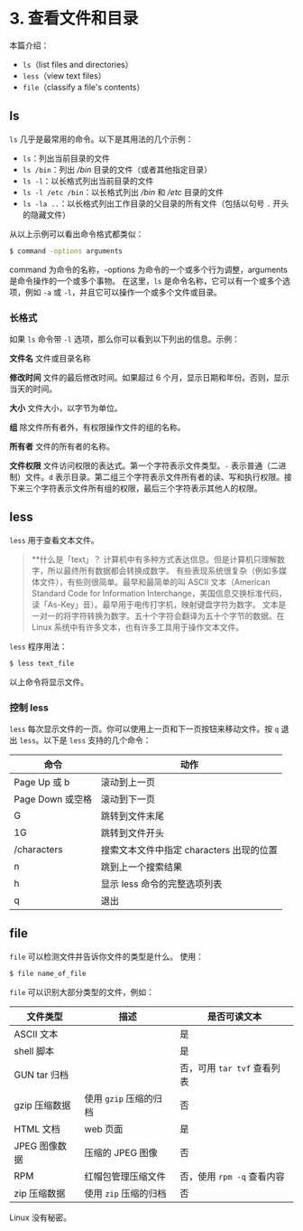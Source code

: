 # 3. 查看文件和目录

本篇介绍：
- `ls`（list files and directories）
- `less`（view text files）
- `file`（classify a file's contents）

## ls
`ls` 几乎是最常用的命令。以下是其用法的几个示例：
- `ls`：列出当前目录的文件
- `ls /bin`：列出 */bin* 目录的文件（或者其他指定目录）
- `ls -l`：以长格式列出当前目录的文件
- `ls -l /etc /bin`：以长格式列出 */bin* 和 */etc* 目录的文件
- `ls -la ..`：以长格式列出工作目录的父目录的所有文件（包括以句号 `.` 开头的隐藏文件）

从以上示例可以看出命令格式都类似：

```sh
$ command -options arguments
```

command 为命令的名称，-options 为命令的一个或多个行为调整，arguments 是命令操作的一个或多个事物。
在这里，`ls` 是命令名称，它可以有一个或多个选项，例如 `-a` 或 `-l`，并且它可以操作一个或多个文件或目录。


### 长格式
如果 `ls` 命令带 `-l` 选项，那么你可以看到以下列出的信息。示例：

**文件名**
文件或目录名称

**修改时间**
文件的最后修改时间。如果超过 6 个月，显示日期和年份。否则，显示当天的时间。

**大小**
文件大小，以字节为单位。

**组**
除文件所有者外，有权限操作文件的组的名称。

**所有者**
文件的所有者的名称。

**文件权限**
文件访问权限的表达式。第一个字符表示文件类型。`-` 表示普通（二进制）文件。`d` 表示目录。第二组三个字符表示文件所有者的读、写和执行权限。接下来三个字符表示文件所有组的权限，最后三个字符表示其他人的权限。


## less
`less` 用于查看文本文件。

> **什么是「text」？
> 计算机中有多种方式表达信息。但是计算机只理解数字，所以最终所有数据都会转换成数字。
> 有些表现系统很复杂（例如多媒体文件），有些则很简单。最早和最简单的叫 ASCII 文本（American Standard Code for Information Interchange，美国信息交换标准代码，读「As-Key」音）。最早用于电传打字机，映射键盘字符为数字。
> 文本是一对一的将字符转换为数字。五十个字符会翻译为五十个字节的数据。在 Linux 系统中有许多文本，也有许多工具用于操作文本文件。

`less` 程序用法：

```sh
$ less text_file
```

以上命令将显示文件。


### 控制 less
`less` 每次显示文件的一页。你可以使用上一页和下一页按钮来移动文件。按 `q` 退出 `less`。以下是 `less` 支持的几个命令：

| 命令 | 动作 |
| --- | --- |
| Page Up 或 b | 滚动到上一页 |
| Page Down 或空格 | 滚动到下一页 |
| G | 跳转到文件末尾 |
| 1G| 跳转到文件开头 |
| /characters | 搜索文本文件中指定 characters 出现的位置 |
| n | 跳到上一个搜索结果 |
| h | 显示 less 命令的完整选项列表 |
| q | 退出 |



## file
`file` 可以检测文件并告诉你文件的类型是什么。
使用：

```sh
$ file name_of_file
```

`file` 可以识别大部分类型的文件，例如：

| 文件类型 | 描述 | 是否可读文本 |
| --- | --- | --- |
| ASCII 文本 |  | 是 |
| shell 脚本 | | 是 |
| GUN tar 归档 |  | 否，可用 `tar tvf` 查看列表 |
| gzip 压缩数据 | 使用 `gzip` 压缩的归档 | 否 |
| HTML 文档 | web 页面 | 是 |
| JPEG 图像数据 | 压缩的 JPEG 图像 | 否 |
| RPM | 红帽包管理压缩文件 | 否，使用 `rpm -q` 查看内容 |
| zip 压缩数据 | 使用 `zip` 压缩的归档 | 否 |

Linux 没有秘密。

